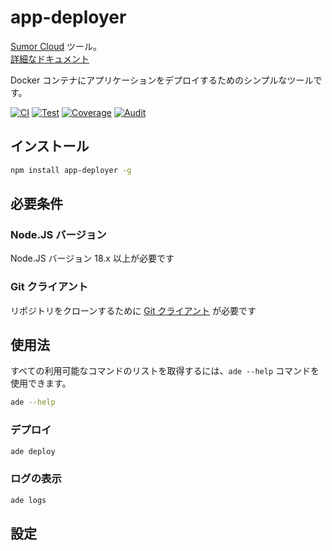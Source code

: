 # app-deployer

[Sumor Cloud](https://sumor.cloud) ツール。  
[詳細なドキュメント](https://sumor.cloud/app-deployer)

Docker コンテナにアプリケーションをデプロイするためのシンプルなツールです。

[![CI](https://github.com/sumor-cloud/app-deployer/actions/workflows/ci.yml/badge.svg)](https://github.com/sumor-cloud/app-deployer/actions/workflows/ci.yml)
[![Test](https://github.com/sumor-cloud/app-deployer/actions/workflows/ut.yml/badge.svg)](https://github.com/sumor-cloud/app-deployer/actions/workflows/ut.yml)
[![Coverage](https://github.com/sumor-cloud/app-deployer/actions/workflows/coverage.yml/badge.svg)](https://github.com/sumor-cloud/app-deployer/actions/workflows/coverage.yml)
[![Audit](https://github.com/sumor-cloud/app-deployer/actions/workflows/audit.yml/badge.svg)](https://github.com/sumor-cloud/app-deployer/actions/workflows/audit.yml)

## インストール

```bash
npm install app-deployer -g
```

## 必要条件

### Node.JS バージョン

Node.JS バージョン 18.x 以上が必要です

### Git クライアント

リポジトリをクローンするために [Git クライアント](https://git-scm.com/) が必要です

## 使用法

すべての利用可能なコマンドのリストを取得するには、`ade --help` コマンドを使用できます。

```bash
ade --help
```

### デプロイ

```bash
ade deploy
```

### ログの表示

```bash
ade logs
```

## 設定
